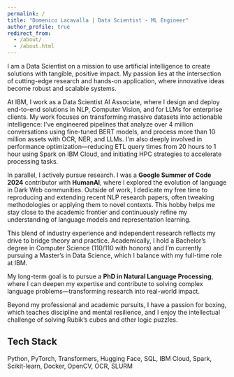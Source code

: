 ```yaml
---
permalink: /
title: "Domenico Lacavalla | Data Scientist - ML Engineer"
author_profile: true
redirect_from: 
  - /about/
  - /about.html
---
```


I am a Data Scientist on a mission to use artificial intelligence to create solutions with tangible, positive impact. My passion lies at the intersection of cutting-edge research and hands-on application, where innovative ideas become robust and scalable systems.

At IBM, I work as a Data Scientist AI Associate, where I design and deploy end-to-end solutions in NLP, Computer Vision, and for LLMs for enterprise clients. My work focuses on transforming massive datasets into actionable intelligence: I’ve engineered pipelines that analyze over 4 million conversations using fine-tuned BERT models, and process more than 10 million assets with OCR, NER, and LLMs. I'm also deeply involved in performance optimization—reducing ETL query times from 20 hours to 1 hour using Spark on IBM Cloud, and initiating HPC strategies to accelerate processing tasks.

In parallel, I actively pursue research. I was a **Google Summer of Code 2024** contributor with **HumanAI**, where I explored the evolution of language in Dark Web communities. Outside of work, I dedicate my free time to reproducing and extending recent NLP research papers, often tweaking methodologies or applying them to novel contexts. This hobby helps me stay close to the academic frontier and continuously refine my understanding of language models and representation learning.

This blend of industry experience and independent research reflects my drive to bridge theory and practice. Academically, I hold a Bachelor’s degree in Computer Science (110/110 with honors) and I’m currently pursuing a Master’s in Data Science, which I balance with my full-time role at IBM.

My long-term goal is to pursue a **PhD in Natural Language Processing**, where I can deepen my expertise and contribute to solving complex language problems—transforming research into real-world impact.

Beyond my professional and academic pursuits, I have a passion for boxing, which teaches discipline and mental resilience, and I enjoy the intellectual challenge of solving Rubik’s cubes and other logic puzzles.

## Tech Stack

Python, PyTorch, Transformers, Hugging Face, SQL, IBM Cloud, Spark, Scikit-learn, Docker, OpenCV, OCR, SLURM